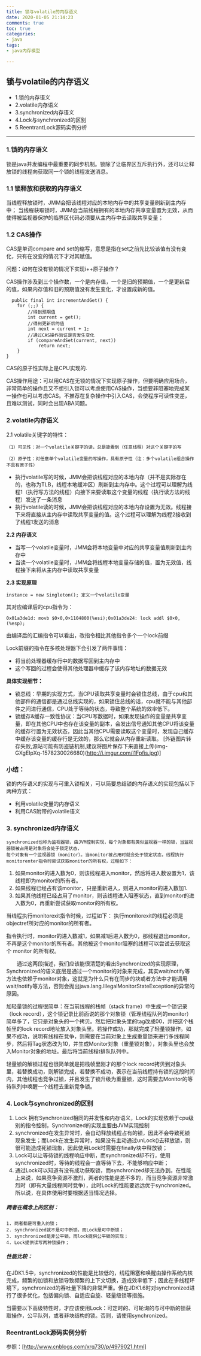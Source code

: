 ```yaml
---
title: 锁与volatile的内存语义
date: 2020-01-05 21:14:23
comments: true
toc: true
categories:
- java
tags: 
- java内存模型

---
```

## **锁与volatile的内存语义** ##

- 1.锁的内存语义
- 2.volatile内存语义
- 3.synchronized内存语义
- 4.Lock与synchronized的区别
- 5.ReentrantLock源码实例分析

----------
### **1.锁的内存语义**
锁是java并发编程中最重要的同步机制。锁除了让临界区互斥执行外，还可以让释放锁的线程向获取同一个锁的线程发送消息。
### **1.1 锁释放和获取的内存语义**
当线程释放锁时，JMM会把该线程对应的本地内存中的共享变量刷新到主内存中；
当线程获取锁时，JMM会当前线程拥有的本地内存共享变量置为无效，从而使得被监视器保护的临界区代码必须要从主内存中去读取共享变量；

### **1.2 CAS操作** 
CAS是单词compare and set的缩写，意思是指在set之前先比较该值有没有变化，只有在没变的情况下才对其赋值。

问题：如何在没有锁的情况下实现i++原子操作？

CAS操作涉及到三个操作数，一个是内存值，一个是旧的预期值，一个是更新后的值，如果内存值和旧的预期值没有发生变化，才设置成新的值。

      public final int incrementAndGet() {
        for (;;) {
        	//得到预期值
            int current = get();
            //得到更新后的值
            int next = current + 1;
            //通过CAS操作验证是否发生变化
            if (compareAndSet(current, next))
                return next;
        }
    }
CAS的原子性实际上是CPU实现的.

CAS操作用途：可以用CAS在无锁的情况下实现原子操作，但要明确应用场合，非常简单的操作且又不想引入锁可以考虑使用CAS操作，当想要非阻塞地完成某一操作也可以考虑CAS。不推荐在复杂操作中引入CAS，会使程序可读性变差，且难以测试，同时会出现ABA问题。


### **2.volatile内存语义** 

2.1 volatile关键字的特性：

	（1）可见性：对一个volatile关键字的读，总是能看到（任意线程）对这个关键字的写

	（2）原子性：对任意单个volatile变量的写操作，具有原子性（注：多个volatile组合操作不具有原子性）

- 执行volatile写的时候，JMM会把该线程对应的本地内存（并不是实际存在的，也称为TLB，线程本地缓冲区）刷新到主内存中。这个过程可以理解为线程1（执行写方法的线程）向接下来要读取这个变量的线程（执行读方法的线程）发送了一条消息
- 执行volatile读的时候，JMM会把该线程对应的本地内存设置为无效。线程接下来将直接从主内存中读取共享变量的值。这个过程可以理解为线程2接收到了线程1发送的消息

**2.2 内存语义**

- 当写一个volatile变量时，JMM会将本地变量中对应的共享变量值刷新到主内存中
- 当读一个volatile变量时，JMM会将线程本地变量存储的值，置为无效值，线程接下来将从主内存中读取共享变量

**2.3 实现原理**

    instance = new Singleton(); 定义一个volatile变量

其对应编译后的cpu指令为：

    0x01a3de1d: movb $0×0,0×1104800(%esi);0x01a3de24: lock addl $0×0,(%esp);

由编译后的汇编指令可以看出，改指令相比其他指令多个一个lock前缀

Lock前缀的指令在多核处理器下会引发了两件事情：

- 将当前处理器缓存行中的数据写回到主内存中
- 这个写回的过程会使得其他处理器中缓存了该内存地址的数据无效

**具体实现细节：**

- 锁总线：早期的实现方式，当CPU读取共享变量时会锁住总线，由于cpu和其他部件的通信都是通过总线实现的，如果锁住总线的话，cpu就不能与其他部件之间进行通信，CPU处于等待的状态，导致整个系统的效率低下。
- 锁缓存&缓存一致性协议：当CPU写数据时，如果发现操作的变量是共享变量，即在其他CPU中也存在该变量的副本，会发出信号通知其他CPU将该变量的缓存行置为无效状态，因此当其他CPU需要读取这个变量时，发现自己缓存中缓存该变量的缓存行是无效的，那么它就会从内存重新读取。
[外链图片转存失败,源站可能有防盗链机制,建议将图片保存下来直接上传(img-GXgEIpXq-1578230026680)(http://i.imgur.com/i1Fpfis.jpg)]

### **小结：** ###

锁的内存语义的实现与可重入锁相关，可以简要总结锁的内存语义的实现包括以下两种方式：

- 利用volatile变量的内存语义
- 利用CAS附带的volatile语义


### **3. synchronized内存语义**
    synchronized也称为监视器锁，由JVM控制实现，每个对象都有类似监视器一样的锁，当监视器锁被占用是对象将会处于锁定状态，
    每个对象有一个监视器锁（monitor）。当monitor被占用时就会处于锁定状态，线程执行monitorenter指令时尝试获取monitor的所有权，过程如下：

1. 如果monitor的进入数为0，则该线程进入monitor，然后将进入数设置为1，该线程即为monitor的所有者。
2. 如果线程已经占有该monitor，只是重新进入，则进入monitor的进入数加1.
3. 如果其他线程已经占用了monitor，则该线程进入阻塞状态，直到monitor的进入数为0，再重新尝试获取monitor的所有权。

当线程执行monitorexit指令时候，过程如下：
执行monitorexit的线程必须是objectref所对应的monitor的所有者。

指令执行时，monitor的进入数减1，如果减1后进入数为0，那线程退出monitor，不再是这个monitor的所有者。其他被这个monitor阻塞的线程可以尝试去获取这个 monitor 的所有权。 

　　通过这两段描述，我们应该能很清楚的看出Synchronized的实现原理，Synchronized的语义底层是通过一个monitor的对象来完成，其实wait/notify等方法也依赖于monitor对象，这就是为什么只有在同步的块或者方法中才能调用wait/notify等方法，否则会抛出java.lang.IllegalMonitorStateException的异常的原因。
　　
    
加轻量锁的过程很简单：在当前线程的栈帧（stack frame）中生成一个锁记录（lock record），这个锁记录比前面说的那个对象锁（管理线程队列的monitor）简单多了，它只是对象头的一个拷贝。然后把对象头里的tag改成00，并把这个栈帧里的lock record地址放入对象头里。若操作成功，那就完成了轻量锁操作。如果不成功，说明有线程在竞争，则需要在当前对象上生成重量锁来进行多线程同步，然后将Tag状态改为10，并生成Monitor对象（重量锁对象），对象头里也会放入Monitor对象的地址。最后将当前线程t排队队列中。

    
轻量锁的解锁过程也很简单就是把栈帧里刚才的那个lock record拷贝到对象头里，若替换成功，则解锁完成，若替换不成功，表示在当前线程持有锁的这段时间内，其他线程也竞争过锁，并且发生了锁升级为重量锁，这时需要去Monitor的等待队列中唤醒一个线程去重新竞争锁。

### **4. Lock与synchronized的区别**

1. Lock 拥有Synchronized相同的并发性和内存语义，Lock的实现依赖于cpu级别的指令控制，Synchronized的实现主要由JVM实现控制
2. synchronized在发生异常时，会自动释放线程占有的锁，因此不会导致死锁现象发生；而Lock在发生异常时，如果没有主动通过unLock()去释放锁，则很可能造成死锁现象，因此使用Lock时需要在finally块中释放锁；
3. Lock可以让等待锁的线程响应中断，而synchronized却不行，使用synchronized时，等待的线程会一直等待下去，不能够响应中断；
4. 通过Lock可以知道有没有成功获取锁，而synchronized却无法办到。在性能上来说，如果竞争资源不激烈，两者的性能是差不多的，而当竞争资源非常激烈时（即有大量线程同时竞争），此时Lock的性能要远远优于synchronized。所以说，在具体使用时要根据适当情况选择。

##### **两者在概念上的区别：**
    1. 两者都是可重入的锁；
    2. synchronized就不是可中断锁，而Lock是可中断锁；
    3. synchronized是非公平锁，而lock提供公平锁的实现；
    4. Lock提供读写两种锁操作；
    
##### **性能比较：**

在JDK1.5中，synchronized的性能是比较低的，线程阻塞和唤醒由操作系统内核完成，频繁的加锁和放锁导致频繁的上下文切换，造成效率低下；因此在多线程环境下，synchronized的吞吐量下降的非常严重。但在JDK1.6时对synchronized进行了很多优化，包括偏向锁、自适应自旋、轻量级锁等措施。

当需要以下高级特性时，才应该使用Lock：可定时的、可轮询的与可中断的锁获取操作，公平队列，或者非块结构的锁。否则，请使用synchronized。

### **ReentrantLock源码实例分析**
 参照：[http://www.cnblogs.com/xrq730/p/4979021.html]  
    
[1]: http://www.cnblogs.com/xrq730/p/4979021.html
[2]: http://blog.csdn.net/hqq2023623/article/details/51011434
[3]: http://blog.csdn.net/abyjun/article/details/48860779
[4]: http://blog.csdn.net/suifeng3051/article/details/52611310